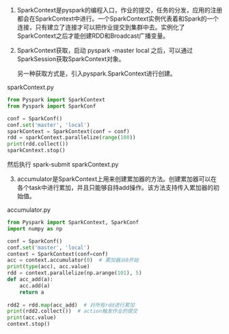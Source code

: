 1. SparkContext是pyspark的编程入口，作业的提交，任务的分发，应用的注册都会在SparkContext中进行。一个SparkContext实例代表着和Spark的一个连接，只有建立了连接才可以把作业提交到集群中去。实例化了SparkContext之后才能创建RDD和Broadcast广播变量。

2. SparkContext获取，启动 pyspark -master local 之后，可以通过SparkSession获取SparkContext对象。

   另一种获取方式是，引入pyspark.SparkContext进行创建。
   
sparkContext.py
```python
from Pyspark import SparkContext
from Pyspark import SparkConf

conf = SparkConf()
conf.set('master', 'local')
sparkContext = SparkContext(conf = conf)
rdd = sparkContext.parallelize(range(100))
print(rdd.collect())
sparkContext.stop()
```
然后执行 spark-submit sparkContext.py

3. accumulator是SparkContext上用来创建累加器的方法。创建累加器可以在各个task中进行累加，并且只能够自持add操作。该方法支持传入累加器的初始值。

accumulator.py
```python
from Pyspark import SparkContext, SparkConf
import numpy as np

conf = SparkConf()
conf.set('master', 'local')
context = SparkContext(conf=conf)
acc = context.accumulator(0)  # 累加器从0开始
print(type(acc), acc.value)
rdd = context.parallelize(np.arange(101), 5)
def acc_add(a):
    acc.add(a)
    return a
    
rdd2 = rdd.map(acc_add)  # 对所有rdd进行累加
print(rdd2.collect())  # action触发作业的提交
print(acc.value)
context.stop()
```